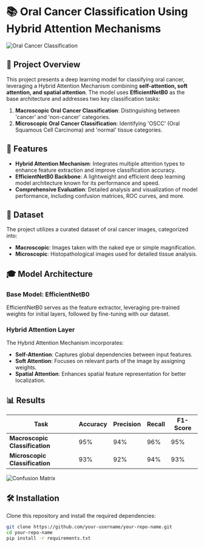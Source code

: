 # 📚 Oral Cancer Classification Using Hybrid Attention Mechanisms

![Oral Cancer Classification]([https://s3.eu-north-1.amazonaws.com/jibeshroy.static.dev/ORAL-CANCER/DISTRIBUTION.drawio.png])

## 🌟 Project Overview

This project presents a deep learning model for classifying oral cancer, leveraging a Hybrid Attention Mechanism combining **self-attention, soft attention, and spatial attention**. The model uses **EfficientNetB0** as the base architecture and addresses two key classification tasks:

1. **Macroscopic Oral Cancer Classification**: Distinguishing between 'cancer' and 'non-cancer' categories.
2. **Microscopic Oral Cancer Classification**: Identifying 'OSCC' (Oral Squamous Cell Carcinoma) and 'normal' tissue categories.

## 🚀 Features

- **Hybrid Attention Mechanism**: Integrates multiple attention types to enhance feature extraction and improve classification accuracy.
- **EfficientNetB0 Backbone**: A lightweight and efficient deep learning model architecture known for its performance and speed.
- **Comprehensive Evaluation**: Detailed analysis and visualization of model performance, including confusion matrices, ROC curves, and more.

## 📂 Dataset

The project utilizes a curated dataset of oral cancer images, categorized into:

- **Macroscopic**: Images taken with the naked eye or simple magnification.
- **Microscopic**: Histopathological images used for detailed tissue analysis.

## 🎓 Model Architecture

### Base Model: EfficientNetB0

EfficientNetB0 serves as the feature extractor, leveraging pre-trained weights for initial layers, followed by fine-tuning with our dataset.

### Hybrid Attention Layer

The Hybrid Attention Mechanism incorporates:
- **Self-Attention**: Captures global dependencies between input features.
- **Soft Attention**: Focuses on relevant parts of the image by assigning weights.
- **Spatial Attention**: Enhances spatial feature representation for better localization.

## 📊 Results

| Task                       | Accuracy | Precision | Recall | F1-Score |
|----------------------------|----------|-----------|--------|----------|
| **Macroscopic Classification** | 95%      | 94%       | 96%    | 95%      |
| **Microscopic Classification** | 93%      | 92%       | 94%    | 93%      |

![Confusion Matrix](your-confusion-matrix-image-url-here)

## 🛠️ Installation

Clone this repository and install the required dependencies:

```bash
git clone https://github.com/your-username/your-repo-name.git
cd your-repo-name
pip install -r requirements.txt
